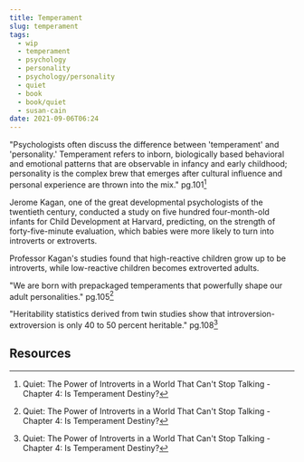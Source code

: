 ```yaml
---
title: Temperament
slug: temperament
tags:
  - wip
  - temperament
  - psychology
  - personality
  - psychology/personality
  - quiet
  - book
  - book/quiet
  - susan-cain
date: 2021-09-06T06:24
---
```



"Psychologists often discuss the difference between 'temperament' and
'personality.' Temperament refers to inborn, biologically based behavioral and
emotional patterns that are observable in infancy and early childhood;
personality is the complex brew that emerges after cultural influence and
personal experience are thrown into the mix." pg.101[^1]

Jerome Kagan, one of the great developmental psychologists of the twentieth
century, conducted a study on five hundred four-month-old infants for Child
Development at Harvard, predicting, on the strength of forty-five-minute
evaluation, which babies were more likely to turn into introverts or extroverts.

Professor Kagan's studies found that high-reactive children grow up to be
introverts, while low-reactive children becomes extroverted adults.

"We are born with prepackaged temperaments that powerfully shape our adult
personalities." pg.105[^1]

"Heritability statistics derived from twin studies show that
introversion-extroversion is only 40 to 50 percent heritable." pg.108[^1]

## Resources

[^1]: Quiet: The Power of Introverts in a World That Can't Stop Talking - Chapter 4: Is Temperament Destiny?
